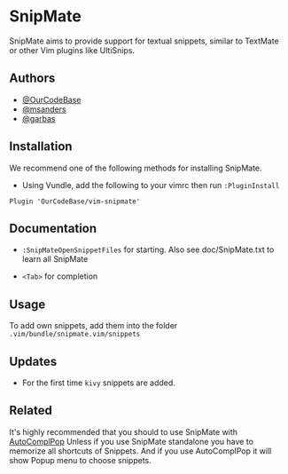 
# SnipMate

SnipMate aims to provide support for textual snippets, similar to TextMate or other Vim plugins like UltiSnips.


## Authors

- [@OurCodeBase](https://www.github.com/OurCodeBase)
- [@msanders](https://www.github.com/msanders)
- [@garbas](https://www.github.com/garbas)
## Installation

We recommend one of the following methods for installing SnipMate.

- Using Vundle, add the following to your vimrc then run `:PluginInstall`

```vim
Plugin 'OurCodeBase/vim-snipmate'
```
    
## Documentation

- `:SnipMateOpenSnippetFiles` for starting. Also see doc/SnipMate.txt to learn all SnipMate

- `<Tab>` for completion
## Usage
To add own snippets, add them into the folder `.vim/bundle/snipmate.vim/snippets`

## Updates
- For the first time `kivy` snippets are added.

## Related

It's highly recommended that you should to use SnipMate with [AutoComplPop](https://github.com/OurCodeBase/AutoComplPop)
Unless if you use SnipMate standalone you have to memorize all shortcuts of Snippets. And if you use AutoComplPop it will show Popup menu to choose snippets.
